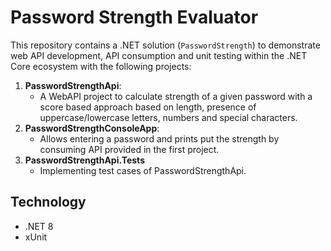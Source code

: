 # Password Strength Evaluator

This repository contains a .NET solution (`PasswordStrength`) to demonstrate web API development, API consumption and unit testing within the .NET Core ecosystem with the following projects:
1. **PasswordStrengthApi**:
   - A WebAPI project to calculate strength of a given password with a score based approach based on length, presence of uppercase/lowercase letters, numbers and special characters. 
2. **PasswordStrengthConsoleApp**:
   - Allows entering a password and prints put the strength by consuming API provided in the first project.
3. **PasswordStrengthApi.Tests**
   - Implementing test cases of PasswordStrengthApi.
  
  
## Technology
* .NET 8
* xUnit
